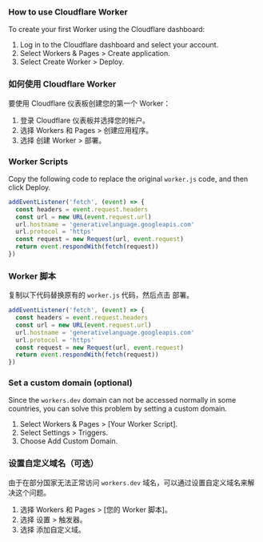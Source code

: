 ### How to use Cloudflare Worker

To create your first Worker using the Cloudflare dashboard:

1. Log in to the Cloudflare dashboard and select your account.
2. Select Workers & Pages > Create application.
3. Select Create Worker > Deploy.

### 如何使用 Cloudflare Worker

要使用 Cloudflare 仪表板创建您的第一个 Worker：

1. 登录 Cloudflare 仪表板并选择您的帐户。
2. 选择 Workers 和 Pages > 创建应用程序。
3. 选择 创建 Worker > 部署。

### Worker Scripts

Copy the following code to replace the original `worker.js` code, and then click Deploy.

```javascript
addEventListener('fetch', (event) => {
  const headers = event.request.headers
  const url = new URL(event.request.url)
  url.hostname = 'generativelanguage.googleapis.com'
  url.protocol = 'https'
  const request = new Request(url, event.request)
  return event.respondWith(fetch(request))
})
```

### Worker 脚本

复制以下代码替换原有的 `worker.js` 代码，然后点击 部署。

```javascript
addEventListener('fetch', (event) => {
  const headers = event.request.headers
  const url = new URL(event.request.url)
  url.hostname = 'generativelanguage.googleapis.com'
  url.protocol = 'https'
  const request = new Request(url, event.request)
  return event.respondWith(fetch(request))
})
```

### Set a custom domain (optional)

Since the `workers.dev` domain can not be accessed normally in some countries, you can solve this problem by setting a custom domain.

1. Select Workers & Pages > [Your Worker Script].
2. Select Settings > Triggers.
3. Choose Add Custom Domain.

### 设置自定义域名（可选）

由于在部分国家无法正常访问 `workers.dev` 域名，可以通过设置自定义域名来解决这个问题。

1. 选择 Workers 和 Pages > [您的 Worker 脚本]。
2. 选择 设置 > 触发器。
3. 选择 添加自定义域。
